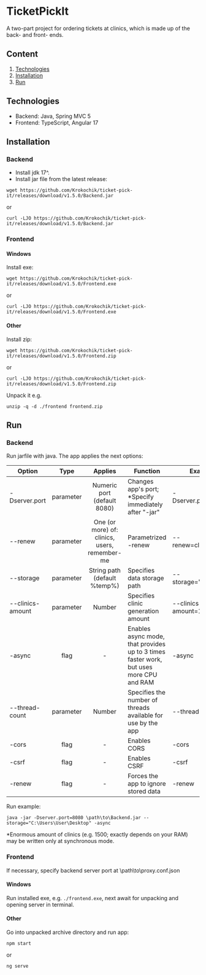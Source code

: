 # TicketPickIt
A two-part project for ordering tickets at clinics, which is made up of the back- and front- ends.

## Content
1. [Technologies](#technologies)
2. [Installation](#installation)
3. [Run](#run)

## Technologies
- Backend: Java, Spring MVC 5
- Frontend: TypeScript, Angular 17

## Installation
### Backend
- Install jdk 17^.
- Install jar file from the latest release:
```
wget https://github.com/Krokochik/ticket-pick-it/releases/download/v1.5.0/Backend.jar
```
or
```
curl -LJO https://github.com/Krokochik/ticket-pick-it/releases/download/v1.5.0/Backend.jar
```

### Frontend
#### Windows
Install exe:
```
wget https://github.com/Krokochik/ticket-pick-it/releases/download/v1.5.0/Frontend.exe
```
or 
```
curl -LJO https://github.com/Krokochik/ticket-pick-it/releases/download/v1.5.0/Frontend.exe
```
#### Other
Install zip:
```
wget https://github.com/Krokochik/ticket-pick-it/releases/download/v1.5.0/Frontend.zip
```
or 
```
curl -LJO https://github.com/Krokochik/ticket-pick-it/releases/download/v1.5.0/Frontend.zip
```
Unpack it e.g.
```
unzip -q -d ./frontend frontend.zip
```

## Run
### Backend
Run jarfile with java. The app applies the next options:

| Option           | Type      | Applies                                       | Function                                                                               | Example                           |
|------------------|:---------:|:---------------------------------------------:|----------------------------------------------------------------------------------------|-----------------------------------|
| -Dserver.port    | parameter | Numeric port (default 8080)                   | Changes app's port; *Specify immediately after "-jar"                                  | -Dserver.port=1234                |
| --renew          | parameter | One (or more) of: clinics, users, remember-me | Parametrized -renew                                                                    | --renew=clinics&users             |
| --storage        | parameter | String path (default %temp%)                  | Specifies data storage path                                                            | --storage="C:\Users"              |
| --clinics-amount | parameter | Number                                        | Specifies clinic generation amount                                                     | --clinics-amount=150              |
| -async           | flag      | -                                             | Enables async mode, that provides up to 3 times faster work, but uses more CPU and RAM | -async                            |
| --thread-count   | parameter | Number                                        | Specifies the number of threads available for use by the app                           | --thread-count=16                 |
| -cors            | flag      | -                                             | Enables CORS                                                                           | -cors                             |
| -csrf            | flag      | -                                             | Enables CSRF                                                                           | -csrf                             |
| -renew           | flag      | -                                             | Forces the app to ignore stored data                                                   | -renew                            |

Run example:
```
java -jar -Dserver.port=8080 \path\to\Backend.jar --storage="C:\Users\User\Desktop" -async
```
*Enormous amount of clinics (e.g. 1500; exactly depends on your RAM) may be written only at synchronous mode.

### Frontend

If necessary, specify backend server port at \path\to\proxy.conf.json

#### Windows
Run installed exe, e.g. `./frontend.exe`, next await for unpacking and opening server in terminal.

#### Other
Go into unpacked archive directory and run app:
```
npm start
```
or 
```
ng serve
```

